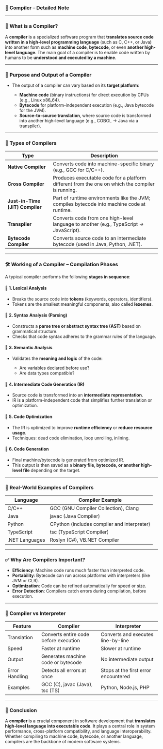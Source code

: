 ### 📘 **Compiler – Detailed Note**

---

### 🧠 **What is a Compiler?**

A **compiler** is a specialized software program that **translates source code written in a high-level programming language** (such as C, C++, or Java) into another form such as **machine code**, **bytecode**, or even **another high-level language**. The main goal of a compiler is to enable code written by humans to be **understood and executed by a machine**.

---

### 🔁 **Purpose and Output of a Compiler**

* The output of a compiler can vary based on its **target platform**:

  * **Machine code** (binary instructions) for direct execution by CPUs (e.g., Linux x86\_64).
  * **Bytecode** for platform-independent execution (e.g., Java bytecode for the JVM).
  * **Source-to-source translation**, where source code is transformed into another high-level language (e.g., COBOL → Java via a transpiler).

---

### 🧰 **Types of Compilers**

| Type                            | Description                                                                                      |
| ------------------------------- | ------------------------------------------------------------------------------------------------ |
| **Native Compiler**             | Converts code into machine-specific binary (e.g., GCC for C/C++).                                |
| **Cross Compiler**              | Produces executable code for a platform different from the one on which the compiler is running. |
| **Just-in-Time (JIT) Compiler** | Part of runtime environments like the JVM; compiles bytecode into machine code at runtime.       |
| **Transpiler**                  | Converts code from one high-level language to another (e.g., TypeScript → JavaScript).           |
| **Bytecode Compiler**           | Converts source code to an intermediate bytecode (used in Java, Python, .NET).                   |

---

### 🛠️ **Working of a Compiler – Compilation Phases**

A typical compiler performs the following **stages in sequence**:

#### 🔹 1. **Lexical Analysis**

* Breaks the source code into **tokens** (keywords, operators, identifiers).
* Tokens are the smallest meaningful components, also called **lexemes**.

#### 🔹 2. **Syntax Analysis (Parsing)**

* Constructs a **parse tree or abstract syntax tree (AST)** based on grammatical structure.
* Checks that code syntax adheres to the grammar rules of the language.

#### 🔹 3. **Semantic Analysis**

* Validates the **meaning and logic** of the code:

  * Are variables declared before use?
  * Are data types compatible?

#### 🔹 4. **Intermediate Code Generation (IR)**

* Source code is transformed into an **intermediate representation**.
* IR is a platform-independent code that simplifies further translation or optimization.

#### 🔹 5. **Code Optimization**

* The IR is optimized to improve **runtime efficiency** or **reduce resource usage**.
* Techniques: dead code elimination, loop unrolling, inlining.

#### 🔹 6. **Code Generation**

* Final machine/bytecode is generated from optimized IR.
* This output is then saved as a **binary file, bytecode, or another high-level file** depending on the target.

---

### 📌 **Real-World Examples of Compilers**

| Language       | Compiler Example                            |
| -------------- | ------------------------------------------- |
| C/C++          | GCC (GNU Compiler Collection), Clang        |
| Java           | javac (Java Compiler)                       |
| Python         | CPython (includes compiler and interpreter) |
| TypeScript     | tsc (TypeScript Compiler)                   |
| .NET Languages | Roslyn (C#), VB.NET Compiler                |

---

### ✅ **Why Are Compilers Important?**

* **Efficiency**: Machine code runs much faster than interpreted code.
* **Portability**: Bytecode can run across platforms with interpreters (like JVM or CLR).
* **Optimization**: Code can be refined automatically for speed or size.
* **Error Detection**: Compilers catch errors during compilation, before execution.

---

### 🔄 **Compiler vs Interpreter**

| Feature        | Compiler                              | Interpreter                          |
| -------------- | ------------------------------------- | ------------------------------------ |
| Translation    | Converts entire code before execution | Converts and executes line-by-line   |
| Speed          | Faster at runtime                     | Slower at runtime                    |
| Output         | Generates machine code or bytecode    | No intermediate output               |
| Error Handling | Detects all errors at once            | Stops at the first error encountered |
| Examples       | GCC (C), javac (Java), tsc (TS)       | Python, Node.js, PHP                 |

---

### 📝 **Conclusion**

A **compiler** is a crucial component in software development that **translates high-level language into executable code**. It plays a central role in system performance, cross-platform compatibility, and language interoperability. Whether compiling to machine code, bytecode, or another language, compilers are the backbone of modern software systems.


